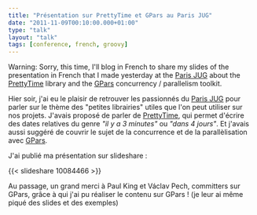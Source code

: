 ```yaml
---
title: "Présentation sur PrettyTime et GPars au Paris JUG"
date: "2011-11-09T00:10:00.000+01:00"
type: "talk"
layout: "talk"
tags: [conference, french, groovy]
---
```


Warning: Sorry, this time, I'll blog in French to share my slides of the presentation in French that I made yesterday at the [Paris JUG](http://www.parisjug.org/xwiki/bin/view/Main/WebHome) about the [PrettyTime](http://ocpsoft.com/prettytime/) library and the [GPars](http://gpars.codehaus.org/) concurrency / parallelism toolkit.  

Hier soir, j'ai eu le plaisir de retrouver les passionnés du [Paris JUG](http://www.parisjug.org/xwiki/bin/view/Main/WebHome) pour parler sur le thème des "petites librairies" utiles que l'on peut utiliser sur nos projets. J'avais proposé de parler de [PrettyTime](http://ocpsoft.org/prettytime/), qui permet d'écrire des dates relatives du genre _"il y a 3 minutes"_ ou _"dans 4 jours"_. Et j'avais aussi suggéré de couvrir le sujet de la concurrence et de la parallèlisation avec [GPars](http://gpars.codehaus.org/).  

J'ai publié ma présentation sur slideshare :

{{< slideshare 10084466 >}}

Au passage, un grand merci à Paul King et Václav Pech, committers sur GPars, grâce à qui j'ai pu réaliser le contenu sur GPars ! (je leur ai même piqué des slides et des exemples)